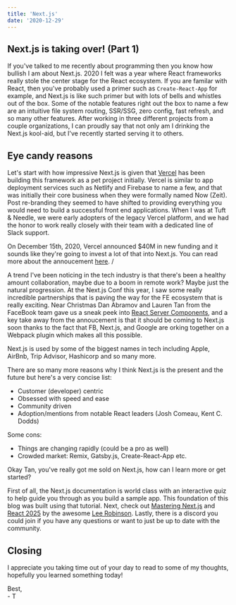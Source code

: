 ```yaml
---
title: 'Next.js'
date: '2020-12-29'
---
```


## Next.js is taking over! (Part 1)

If you've talked to me recently about programming then you know how bullish I am about Next.js. 2020 I felt was a year where React frameworks really stole the center stage for the React ecosystem.
If you are familar with React, then you've probably used a primer such as `Create-React-App` for example, and Next.js is like such primer but with lots of bells and whistles out of the box. Some of the notable features right out the box to name a few are an intuitive file system routing, SSR/SSG, zero config, fast refresh, and so many other features. After working in three different projects from a couple organizations, I can
proudly say that not only am I drinking the Next.js kool-aid, but I've recently started serving it to others.

## Eye candy reasons

Let's start with how impressive Next.js is given that [Vercel](https://vercel.com) has been building this framework as a pet project initially. Vercel is similar to app deployment services such as Netlify and Firebase to name a few, and that was initially their core business when they were formally named Now (Zeit). Post re-branding they seemed to have shifted to providing everything you would need to build a successful front end applications. When I was at Tuft & Needle, we were early adopters of the legacy Vercel platform, and we had the honor to work really closely with their team with a dedicated line of Slack support.

On December 15th, 2020, Vercel announced $40M in new funding and it sounds like they're going to invest a lot of that into Next.js. You can read more about the annoucement [here](https://vercel.com/blog/series-b-40m-to-build-the-next-web). /

A trend I've been noticing in the tech industry is that there's been a healthy amount collaboration, maybe due to a boom in remote work? Maybe just the natural progression. At the Next.js Conf this year, I saw some really incredible partnerships that is paving the way for the FE ecosystem that is really exciting. Near Christmas Dan Abramov and Lauren Tan from the FaceBook team gave us a sneak peek into [React Server Components](https://reactjs.org/blog/2020/12/21/data-fetching-with-react-server-components.html), and a key take away from the annoucement is that it should be coming to Next.js soon thanks to the fact that FB, Next.js, and Google are orking together on a Webpack plugin which makes all this possible.

Next.js is used by some of the biggest names in tech including Apple, AirBnb, Trip Advisor, Hashicorp and so many more.

There are so many more reasons why I think Next.js is the present and the future but here's a very concise list:

* Customer (developer) centric
* Obsessed with speed and ease
* Community driven
* Adoption/mentions from notable React leaders (Josh Comeau, Kent C. Dodds)

Some cons:

* Things are changing rapidly (could be a pro as well)
* Crowded market: Remix, Gatsby.js, Create-React-App etc.

Okay Tan, you've really got me sold on Next.js, how can I learn more or get started?

First of all, the Next.js documentation is world class with an interactive quiz to help guide you through as you build a sample app. This foundation of this blog  was built using that tutorial.
Next, check out [Mastering Next.js](https://masteringnextjs.com/) and [React 2025](https://react2025.com/) by the awesome [Lee Robinson](https://twitter.com/leeerob).
Lastly, there is a discord you could join if you have any questions or want to just be up to date with the community.

## Closing

I appreciate you taking time out of your day to read to some of my thoughts, hopefully you learned something today!

Best, \
\- T
